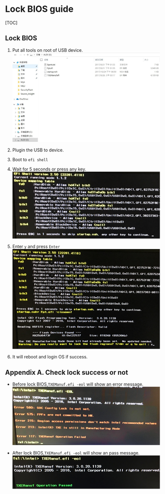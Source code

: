# Lock BIOS guide

[TOC]

## Lock BIOS

1. Put all tools on root of USB device.
![Alt text|center|500x300](images/1.jpg)

2. Plugin the USB to device.

3. Boot to `efi shell`

4. Wait for 5 seconds or press any key.
![Alt text|center|](images/1508849100826.png)

5. Enter  `y` and press `Enter`
![Alt text|center](images/1508849081181.png)

6. It will reboot and login OS if success.

## Appendix A. Check lock success or not

- Before lock BIOS,`TXEManuf.efi -eol` will show an error message.
![Alt text|center|400x200](images/1508849052467.png)

- After lock BIOS,`TXEManuf.efi -eol` will show an pass message.
![Alt text|center|600x150](images/1508849271860.png)
